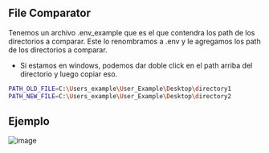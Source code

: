 ## File Comparator

Tenemos un archivo .env_example que es el que contendra los path de los directorios a comparar. Este lo renombramos a .env y le agregamos los path de los directorios a comparar.

- Si estamos en windows, podemos dar doble click en el path arriba del directorio y luego copiar eso.

```bash
PATH_OLD_FILE=C:\Users_example\User_Example\Desktop\directory1
PATH_NEW_FILE=C:\Users_example\User_Example\Desktop\directory2
```

## Ejemplo

![image](https://github.com/Fabian-Martinez-Rincon/modify-SQL/assets/55964635/1dfc8b21-bf12-4851-a74a-03c25a625828)
